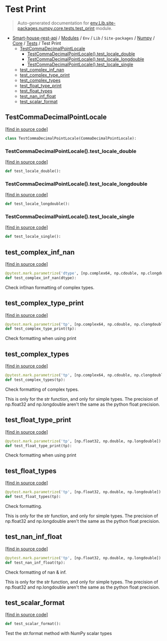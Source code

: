 # Test Print

> Auto-generated documentation for [env.Lib.site-packages.numpy.core.tests.test_print](..\..\..\..\..\..\..\env\Lib\site-packages\numpy\core\tests\test_print.py) module.

- [Smart-house-rest-api](..\..\..\..\..\..\README.md#description) / [Modules](..\..\..\..\..\..\MODULES.md#smart-house-rest-api-modules) / `Env` / `Lib` / `Site-packages` / [Numpy](..\..\index.md#numpy) / [Core](..\index.md#core) / [Tests](index.md#tests) / Test Print
    - [TestCommaDecimalPointLocale](#testcommadecimalpointlocale)
        - [TestCommaDecimalPointLocale().test_locale_double](#testcommadecimalpointlocaletest_locale_double)
        - [TestCommaDecimalPointLocale().test_locale_longdouble](#testcommadecimalpointlocaletest_locale_longdouble)
        - [TestCommaDecimalPointLocale().test_locale_single](#testcommadecimalpointlocaletest_locale_single)
    - [test_complex_inf_nan](#test_complex_inf_nan)
    - [test_complex_type_print](#test_complex_type_print)
    - [test_complex_types](#test_complex_types)
    - [test_float_type_print](#test_float_type_print)
    - [test_float_types](#test_float_types)
    - [test_nan_inf_float](#test_nan_inf_float)
    - [test_scalar_format](#test_scalar_format)

## TestCommaDecimalPointLocale

[[find in source code]](..\..\..\..\..\..\..\env\Lib\site-packages\numpy\core\tests\test_print.py#L191)

```python
class TestCommaDecimalPointLocale(CommaDecimalPointLocale):
```

### TestCommaDecimalPointLocale().test_locale_double

[[find in source code]](..\..\..\..\..\..\..\env\Lib\site-packages\numpy\core\tests\test_print.py#L196)

```python
def test_locale_double():
```

### TestCommaDecimalPointLocale().test_locale_longdouble

[[find in source code]](..\..\..\..\..\..\..\env\Lib\site-packages\numpy\core\tests\test_print.py#L199)

```python
def test_locale_longdouble():
```

### TestCommaDecimalPointLocale().test_locale_single

[[find in source code]](..\..\..\..\..\..\..\env\Lib\site-packages\numpy\core\tests\test_print.py#L193)

```python
def test_locale_single():
```

## test_complex_inf_nan

[[find in source code]](..\..\..\..\..\..\..\env\Lib\site-packages\numpy\core\tests\test_print.py#L77)

```python
@pytest.mark.parametrize('dtype', [np.complex64, np.cdouble, np.clongdouble])
def test_complex_inf_nan(dtype):
```

Check inf/nan formatting of complex types.

## test_complex_type_print

[[find in source code]](..\..\..\..\..\..\..\env\Lib\site-packages\numpy\core\tests\test_print.py#L138)

```python
@pytest.mark.parametrize('tp', [np.complex64, np.cdouble, np.clongdouble])
def test_complex_type_print(tp):
```

Check formatting when using print

## test_complex_types

[[find in source code]](..\..\..\..\..\..\..\env\Lib\site-packages\numpy\core\tests\test_print.py#L51)

```python
@pytest.mark.parametrize('tp', [np.complex64, np.cdouble, np.clongdouble])
def test_complex_types(tp):
```

Check formatting of complex types.

This is only for the str function, and only for simple types.
The precision of np.float32 and np.longdouble aren't the same as the
python float precision.

## test_float_type_print

[[find in source code]](..\..\..\..\..\..\..\env\Lib\site-packages\numpy\core\tests\test_print.py#L122)

```python
@pytest.mark.parametrize('tp', [np.float32, np.double, np.longdouble])
def test_float_type_print(tp):
```

Check formatting when using print

## test_float_types

[[find in source code]](..\..\..\..\..\..\..\env\Lib\site-packages\numpy\core\tests\test_print.py#L15)

```python
@pytest.mark.parametrize('tp', [np.float32, np.double, np.longdouble])
def test_float_types(tp):
```

Check formatting.

This is only for the str function, and only for simple types.
The precision of np.float32 and np.longdouble aren't the same as the
python float precision.

## test_nan_inf_float

[[find in source code]](..\..\..\..\..\..\..\env\Lib\site-packages\numpy\core\tests\test_print.py#L37)

```python
@pytest.mark.parametrize('tp', [np.float32, np.double, np.longdouble])
def test_nan_inf_float(tp):
```

Check formatting of nan & inf.

This is only for the str function, and only for simple types.
The precision of np.float32 and np.longdouble aren't the same as the
python float precision.

## test_scalar_format

[[find in source code]](..\..\..\..\..\..\..\env\Lib\site-packages\numpy\core\tests\test_print.py#L157)

```python
def test_scalar_format():
```

Test the str.format method with NumPy scalar types
